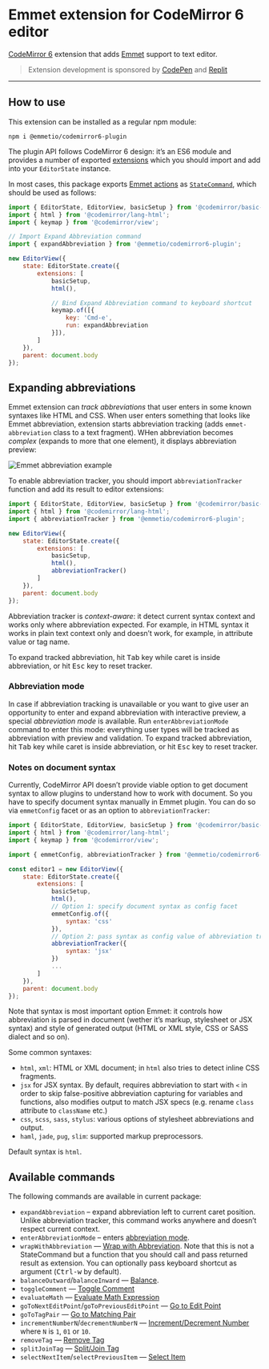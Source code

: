 # Emmet extension for CodeMirror 6 editor

[CodeMirror 6](http://codemirror.net/) extension that adds [Emmet](https://emmet.io) support to text editor.

> Extension development is sponsored by [CodePen](https://codepen.io) and [Replit](https://replit.com)
---

## How to use

This extension can be installed as a regular npm module:

```
npm i @emmetio/codemirror6-plugin
```

The plugin API follows CodeMirror 6 design: it’s an ES6 module and provides a number of exported [extensions](https://codemirror.net/6/docs/guide/#extending-codemirror) which you should import and add into your `EditorState` instance.

In most cases, this package exports [Emmet actions](https://docs.emmet.io/actions/) as [`StateCommand`](https://codemirror.net/6/docs/ref/#state.StateCommand), which should be used as follows:

```js
import { EditorState, EditorView, basicSetup } from '@codemirror/basic-setup';
import { html } from '@codemirror/lang-html';
import { keymap } from '@codemirror/view';

// Import Expand Abbreviation command
import { expandAbbreviation } from '@emmetio/codemirror6-plugin';

new EditorView({
    state: EditorState.create({
        extensions: [
            basicSetup,
            html(),

            // Bind Expand Abbreviation command to keyboard shortcut
            keymap.of([{
                key: 'Cmd-e',
                run: expandAbbreviation
            }]),
        ]
    }),
    parent: document.body
});
```

## Expanding abbreviations

Emmet extension can _track abbreviations_ that user enters in some known syntaxes like HTML and CSS. When user enters something that looks like Emmet abbreviation, extension starts abbreviation tracking (adds `emmet-abbreviation` class to a text fragment). WHen abbreviation becomes _complex_ (expands to more that one element), it displays abbreviation preview:

![Emmet abbreviation example](./example/emmet-expand.gif)

To enable abbreviation tracker, you should import `abbreviationTracker` function and add its result to editor extensions:

```js
import { EditorState, EditorView, basicSetup } from '@codemirror/basic-setup';
import { html } from '@codemirror/lang-html';
import { abbreviationTracker } from '@emmetio/codemirror6-plugin';

new EditorView({
    state: EditorState.create({
        extensions: [
            basicSetup,
            html(),
            abbreviationTracker()
        ]
    }),
    parent: document.body
});
```

Abbreviation tracker is _context-aware_: it detect current syntax context and works only where abbreviation expected. For example, in HTML syntax it works in plain text context only and doesn’t work, for example, in attribute value or tag name.

To expand tracked abbreviation, hit <kbd>Tab</kbd> key while caret is inside abbreviation, or hit <kbd>Esc</kbd> key to reset tracker.

### Abbreviation mode

In case if abbreviation tracking is unavailable or you want to give user an opportunity to enter and expand abbreviation with interactive preview, a special _abbreviation mode_ is available. Run `enterAbbreviationMode` command to enter this mode: everything user types will be tracked as abbreviation with preview and validation. To expand tracked abbreviation, hit <kbd>Tab</kbd> key while caret is inside abbreviation, or hit <kbd>Esc</kbd> key to reset tracker.

### Notes on document syntax

Currently, CodeMirror API doesn’t provide viable option to get document syntax to allow plugins to understand how to work with document. So you have to specify document syntax manually in Emmet plugin. You can do so via `emmetConfig` facet or as an option to `abbreviationTracker`:

```js
import { EditorState, EditorView, basicSetup } from '@codemirror/basic-setup';
import { html } from '@codemirror/lang-html';
import { keymap } from '@codemirror/view';

import { emmetConfig, abbreviationTracker } from '@emmetio/codemirror6-plugin';

const editor1 = new EditorView({
    state: EditorState.create({
        extensions: [
            basicSetup,
            html(),
            // Option 1: specify document syntax as config facet
            emmetConfig.of({
                syntax: 'css'
            }),
            // Option 2: pass syntax as config value of abbreviation tracker
            abbreviationTracker({
                syntax: 'jsx'
            })
            ...
        ]
    }),
    parent: document.body
});
```

Note that syntax is most important option Emmet: it controls how abbreviation is parsed in document (wether it’s markup, stylesheet or JSX syntax) and style of generated output (HTML or XML style, CSS or SASS dialect and so on).

Some common syntaxes:
* `html`, `xml`: HTML or XML document; in `html` also tries to detect inline CSS fragments.
* `jsx` for JSX syntax. By default, requires abbreviation to start with `<` in order to skip false-positive abbreviation capturing for variables and functions, also modifies output to match JSX specs (e.g. rename `class` attribute to `className` etc.)
* `css`, `scss`, `sass`, `stylus`: various options of stylesheet abbreviations and output.
* `haml`, `jade`, `pug`, `slim`: supported markup preprocessors.

Default syntax is `html`.

## Available commands

The following commands are available in current package:

* `expandAbbreviation` – expand abbreviation left to current caret position. Unlike abbreviation tracker, this command works anywhere and doesn’t respect current context.
* `enterAbbreviationMode` – enters [abbreviation mode](#abbreviation_mode).
* `wrapWithAbbreviation` — [Wrap with Abbreviation](https://docs.emmet.io/actions/wrap-with-abbreviation/). Note that this is not a StateCommand but a function that you should call and pass returned result as extension. You can optionally pass keyboard shortcut as argument (<kbd>Ctrl-w</kbd> by default).
* `balanceOutward`/`balanceInward` — [Balance](https://docs.emmet.io/actions/match-pair/).
* `toggleComment` — [Toggle Comment](https://docs.emmet.io/actions/toggle-comment/)
* `evaluateMath` — [Evaluate Math Expression](https://docs.emmet.io/actions/evaluate-math/)
* `goToNextEditPoint`/`goToPreviousEditPoint` — [Go to Edit Point](https://docs.emmet.io/actions/go-to-edit-point/)
* `goToTagPair` — [Go to Matching Pair](https://docs.emmet.io/actions/go-to-pair/)
* `incrementNumberN`/`decrementNumberN` — [Increment/Decrement Number](https://docs.emmet.io/actions/inc-dec-number/) where `N` is `1`, `01` or `10`.
* `removeTag` — [Remove Tag](https://docs.emmet.io/actions/remove-tag/)
* `splitJoinTag` — [Split/Join Tag](https://docs.emmet.io/actions/split-join-tag/)
* `selectNextItem`/`selectPreviousItem` — [Select Item](https://docs.emmet.io/actions/select-item/)

